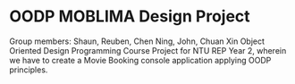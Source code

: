 # OODP MOBLIMA Design Project
 Group members: Shaun, Reuben, Chen Ning, John, Chuan Xin
 Object Oriented Design Programming Course Project for NTU REP Year 2, wherein we have to create a Movie Booking console application applying OODP principles.
 
 
